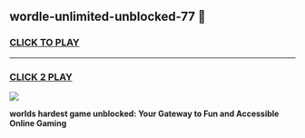 
## wordle-unlimited-unblocked-77 👋
<h3>
<a href="https://premium.freeplayer.one?title=wordle-unlimited-unblocked-77&ref=14F">CLICK TO PLAY</a></h3>
<hr>

<h3>
<a href="https://premium.freeplayer.one?title=wordle-unlimited-unblocked-77&ref=14F">CLICK 2 PLAY</a>
  
</h3>

<a href="https://premium.freeplayer.one?title=wordle-unlimited-unblocked-77&ref=12F/"><img src="https://clearcache.store/games.png"></a>


**worlds hardest game unblocked: Your Gateway to Fun and Accessible Online Gaming**

